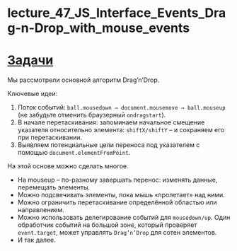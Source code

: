 # lecture_47_JS_Interface_Events_Drag-n-Drop_with_mouse_events  

#  [Задачи ](https://github.com/schoolteacherMP/lecture_47_JS_Interface_Events_Drag-n-Drop_with_mouse_events/blob/main/tasks.md)  

Мы рассмотрели основной алгоритм Drag’n’Drop.  

Ключевые идеи:  

1. Поток событий: `ball.mousedown → document.mousemove → ball.mouseup` (не забудьте отменить браузерный `ondragstart`).  
2. В начале перетаскивания: запоминаем начальное смещение указателя относительно элемента: `shiftX/shiftY` – и сохраняем его при перетаскивании.  
3. Выявляем потенциальные цели переноса под указателем с помощью `document.elementFromPoint`.  

На этой основе можно сделать многое.  
- На mouseup – по-разному завершать перенос: изменять данные, перемещать элементы.  
- Можно подсвечивать элементы, пока мышь «пролетает» над ними.  
- Можно ограничить перетаскивание определённой областью или направлением.  
- Можно использовать делегирование событий для `mousedown/up`. Один обработчик событий на большой зоне, который проверяет `event.target`, может управлять `Drag’n’Drop` для сотен элементов.  
- И так далее.  


